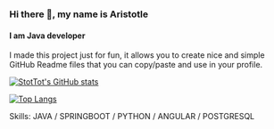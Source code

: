 ### Hi there 👋, my name is Aristotle
#### I am Java developer
I made this project just for fun, it allows you to create nice and simple GitHub Readme files that you can copy/paste and use in your profile.

[![StotTot's GitHub stats](https://github-readme-stats.vercel.app/api?username=stottot)](https://github.com/anuraghazra/github-readme-stats)

[![Top Langs](https://github-readme-stats.vercel.app/api/top-langs/?username=stottot)](https://github.com/anuraghazra/github-readme-stats)

Skills: JAVA / SPRINGBOOT / PYTHON / ANGULAR / POSTGRESQL
